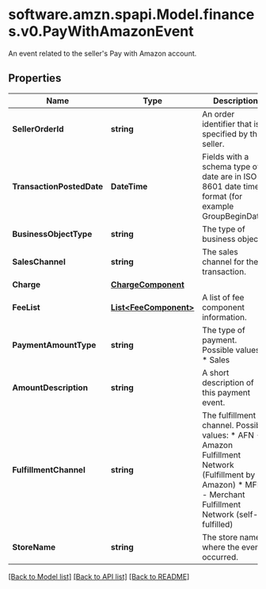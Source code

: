 # software.amzn.spapi.Model.finances.v0.PayWithAmazonEvent
An event related to the seller's Pay with Amazon account.

## Properties

Name | Type | Description | Notes
------------ | ------------- | ------------- | -------------
**SellerOrderId** | **string** | An order identifier that is specified by the seller. | [optional] 
**TransactionPostedDate** | **DateTime** | Fields with a schema type of date are in ISO 8601 date time format (for example GroupBeginDate). | [optional] 
**BusinessObjectType** | **string** | The type of business object. | [optional] 
**SalesChannel** | **string** | The sales channel for the transaction. | [optional] 
**Charge** | [**ChargeComponent**](ChargeComponent.md) |  | [optional] 
**FeeList** | [**List&lt;FeeComponent&gt;**](FeeComponent.md) | A list of fee component information. | [optional] 
**PaymentAmountType** | **string** | The type of payment.  Possible values:  * Sales | [optional] 
**AmountDescription** | **string** | A short description of this payment event. | [optional] 
**FulfillmentChannel** | **string** | The fulfillment channel.  Possible values:  * AFN - Amazon Fulfillment Network (Fulfillment by Amazon)  * MFN - Merchant Fulfillment Network (self-fulfilled) | [optional] 
**StoreName** | **string** | The store name where the event occurred. | [optional] 

[[Back to Model list]](../README.md#documentation-for-models) [[Back to API list]](../README.md#documentation-for-api-endpoints) [[Back to README]](../README.md)

